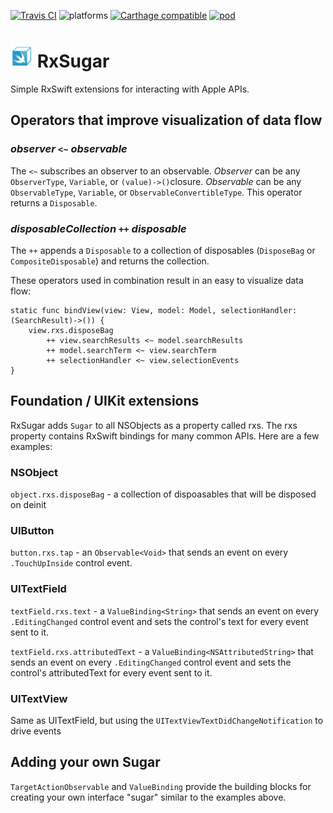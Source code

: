 [![Travis CI](https://travis-ci.org/RxSugar/RxSugar.svg?branch=master)](https://travis-ci.org/RxSugar/RxSugar) ![platforms](https://img.shields.io/badge/platforms-iOS-333333.svg) [![Carthage compatible](https://img.shields.io/badge/Carthage-compatible-4BC51D.svg?style=flat)](https://github.com/Carthage/Carthage) [![pod](https://img.shields.io/cocoapods/v/RxSugar.svg)](https://cocoapods.org/?q=RxSugar)

# <img src="RxSugarLogo.png" alt="RxSugar Logo" width="36" height="36">  RxSugar
Simple RxSwift extensions for interacting with Apple APIs.

## Operators that improve visualization of data flow

### _observer_ `<~` _observable_

The `<~` subscribes an observer to an observable. 
_Observer_ can be any `ObserverType`, `Variable`, or `(value)->()`closure. 
_Observable_ can be any `ObservableType`, `Variable`, or `ObservableConvertibleType`. 
This operator returns a `Disposable`.

### _disposableCollection_ `++` _disposable_

The `++` appends a `Disposable` to a collection of disposables (`DisposeBag` or `CompositeDisposable`) and returns the collection.

These operators used in combination result in an easy to visualize data flow:
```
static func bindView(view: View, model: Model, selectionHandler:(SearchResult)->()) {
	view.rxs.disposeBag
		++ view.searchResults <~ model.searchResults
		++ model.searchTerm <~ view.searchTerm
		++ selectionHandler <~ view.selectionEvents
}
```
## Foundation / UIKit extensions
RxSugar adds `Sugar` to all NSObjects as a property called rxs. The rxs property contains RxSwift bindings for many common APIs. Here are a few examples:

### NSObject
`object.rxs.disposeBag` - a collection of dispoasables that will be disposed on deinit

### UIButton
`button.rxs.tap` - an `Observable<Void>` that sends an event on every `.TouchUpInside` control event.

### UITextField
`textField.rxs.text` - a `ValueBinding<String>` that sends an event on every `.EditingChanged` control event and sets the control's text for every event sent to it.

`textField.rxs.attributedText` - a `ValueBinding<NSAttributedString>` that sends an event on every `.EditingChanged` control event and sets the control's attributedText for every event sent to it.

### UITextView
Same as UITextField, but using the `UITextViewTextDidChangeNotification` to drive events

## Adding your own Sugar
`TargetActionObservable` and `ValueBinding` provide the building blocks for creating your own interface "sugar" similar to the examples above.
